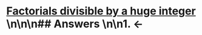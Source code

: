 # [Factorials divisible by a huge integer](https://projecteuler.net/problem=320) \n\n\n## Answers \n\n1. &larr;
